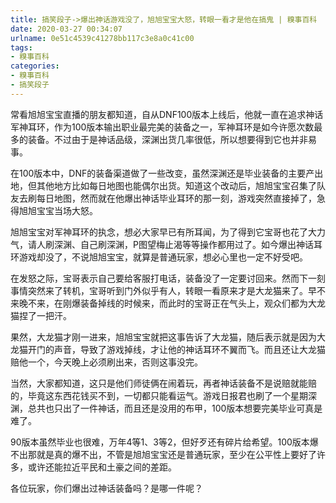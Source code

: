 ```yaml
---
title: 搞笑段子->爆出神话游戏没了，旭旭宝宝大怒，转眼一看才是他在搞鬼 | 糗事百科
date: 2020-03-27 00:34:07
urlname: 0e51c4539c41278bb117c3e8a0c41c00
tags: 
- 糗事百科
categories:
- 糗事百科
- 搞笑段子
---
```

常看旭旭宝宝直播的朋友都知道，自从DNF100版本上线后，他就一直在追求神话军神耳环，作为100版本输出职业最完美的装备之一，军神耳环是如今许愿次数最多的装备。不过由于是神话品级，深渊出货几率很低，所以想要得到它也并非易事。

在100版本中，DNF的装备渠道做了一些改变，虽然深渊还是毕业装备的主要产出地，但其他地方比如每日地图也能偶尔出货。知道这个改动后，旭旭宝宝召集了队友去刷每日地图，然而就在他爆出神话毕业耳环的那一刻，游戏突然直接掉了，急得旭旭宝宝当场大怒。

旭旭宝宝对军神耳环的执念，想必大家早已有所耳闻，为了得到它宝哥也花了大力气，请人刷深渊、自己刷深渊，P图望梅止渴等等操作都用过了。如今爆出神话耳环游戏却没了，不说旭旭宝宝，就算是普通玩家，想必心里也一定不好受吧。

在发怒之际，宝哥表示自己要给客服打电话，装备没了一定要讨回来。然而下一刻事情突然来了转机，宝哥听到门外似乎有人，转眼一看原来才是大龙猫来了。早不来晚不来，在刚爆装备掉线的时候来，而此时的宝哥正在气头上，观众们都为大龙猫捏了一把汗。

果然，大龙猫才刚一进来，旭旭宝宝就把这事告诉了大龙猫，随后表示就是因为大龙猫开门的声音，导致了游戏掉线，才让他的神话耳环不翼而飞。而且还让大龙猫赔他一个，今天晚上必须刷出来，否则这事没完。

当然，大家都知道，这只是他们师徒俩在闹着玩，再者神话装备不是说赔就能赔的，毕竟这东西花钱买不到，一切都只能看运气。游戏日报君也刷了一个星期深渊，总共也只出了一件神话，而且还是没用的布甲，100版本想要完美毕业可真是难了。

90版本虽然毕业也很难，万年4等1、3等2，但好歹还有碎片给希望。100版本爆不出那就是真的爆不出，不管是旭旭宝宝还是普通玩家，至少在公平性上要好了许多，或许还能拉近平民和土豪之间的差距。

各位玩家，你们爆出过神话装备吗？是哪一件呢？


